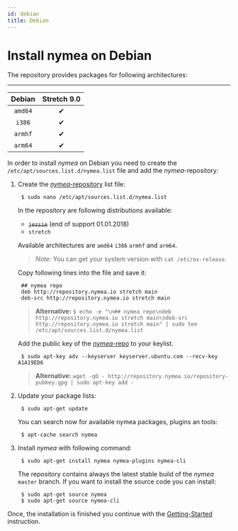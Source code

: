 ```yaml
---
id: debian
title: Debian
---
```



# Install nymea on Debian

The repository provides packages for following architectures:


-----------------------------
| Debian     | Stretch 9.0  |
|:----------:|:------------:|
| `amd64`    |       ✔      |
| `i386`     |       ✔      |
| `armhf`    |       ✔      |
| `arm64`    |       ✔      |


In order to install *nymea* on Debian you need to create the `/etc/apt/sources.list.d/nymea.list` file and add the *nymea*-repository:

1. Create the [*nymea*-repository](http://repository.nymea.io/) list file:
        
        $ sudo nano /etc/apt/sources.list.d/nymea.list
        
    In the repository are following distributions available:
    * ~~`jessie`~~ (end of support 01.01.2018)
    * `stretch`

    Available architectures are `amd64` `i386` `armhf` and `arm64`.
    
    > *Note:* You can get your system version with `cat /etc/os-release`.

    Copy following lines into the file and save it:

        ## nymea repo
        deb http://repository.nymea.io stretch main
        deb-src http://repository.nymea.io stretch main


    > **Alternative:** `$ echo -e "\n## nymea repo\ndeb http://repository.nymea.io stretch main\ndeb-src http://repository.nymea.io stretch main" | sudo tee /etc/apt/sources.list.d/nymea.list`

    Add the public key of the [*nymea*-repo](http://repository.nymea.io) to your keylist.
    
        $ sudo apt-key adv --keyserver keyserver.ubuntu.com --recv-key A1A19ED6
    
    > **Alternative:** `wget -qO - http://repository.nymea.io/repository-pubkey.gpg | sudo apt-key add -`
    

2. Update your package lists:
    
        $ sudo apt-get update

    You can search now for available nymea packages, plugins an tools:
    
        $ apt-cache search nymea
    

3. Install *nymea* with following command:
    
        $ sudo apt-get install nymea nymea-plugins nymea-cli
        
    The repository contains always the latest stable build of the *nymea* `master` branch.
    If you want to install the source code you can install:
        
        $ sudo apt-get source nymea
        $ sudo apt-get source nymea-cli
        
Once, the installation is finished you continue with the [Getting-Started](/wiki/nymea/master/getting-started) instruction.

